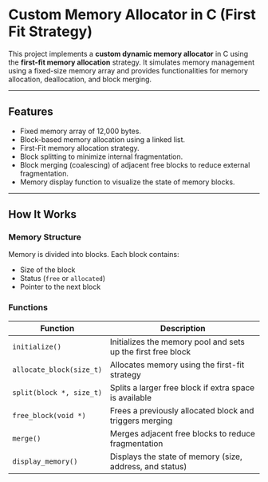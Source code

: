# Custom Memory Allocator in C (First Fit Strategy)

This project implements a **custom dynamic memory allocator** in C using the **first-fit memory allocation** strategy. It simulates memory management using a fixed-size memory array and provides functionalities for memory allocation, deallocation, and block merging.


---

##  Features

- Fixed memory array of 12,000 bytes.
- Block-based memory allocation using a linked list.
- First-Fit memory allocation strategy.
- Block splitting to minimize internal fragmentation.
- Block merging (coalescing) of adjacent free blocks to reduce external fragmentation.
- Memory display function to visualize the state of memory blocks.

---


##  How It Works

### Memory Structure

Memory is divided into blocks. Each block contains:
- Size of the block
- Status (`free` or `allocated`)
- Pointer to the next block

### Functions

| Function         | Description                                                  |
|------------------|--------------------------------------------------------------|
| `initialize()`    | Initializes the memory pool and sets up the first free block |
| `allocate_block(size_t)` | Allocates memory using the first-fit strategy                |
| `split(block *, size_t)` | Splits a larger free block if extra space is available       |
| `free_block(void *)` | Frees a previously allocated block and triggers merging      |
| `merge()`         | Merges adjacent free blocks to reduce fragmentation          |
| `display_memory()`| Displays the state of memory (size, address, and status)     |

